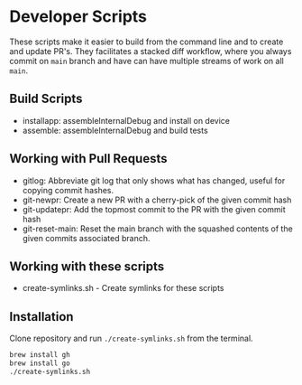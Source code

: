 # Developer Scripts

These scripts make it easier to build from the command line and to create and update PR's. They facilitates a stacked diff workflow, where you always commit on `main` branch and have can have multiple streams of work on all `main`.

## Build Scripts

- installapp: assembleInternalDebug and install on device
- assemble: assembleInternalDebug and build tests


## Working with Pull Requests

- gitlog: Abbreviate git log that only shows what has changed, useful for copying commit hashes.
- git-newpr: Create a new PR with a cherry-pick of the given commit hash
- git-updatepr: Add the topmost commit to the PR with the given commit hash
- git-reset-main: Reset the main branch with the squashed contents of the given commits associated branch.

## Working with these scripts

- create-symlinks.sh - Create symlinks for these scripts

## Installation

Clone repository and run `./create-symlinks.sh` from the terminal.

```bash
brew install gh
brew install go
./create-symlinks.sh
```

